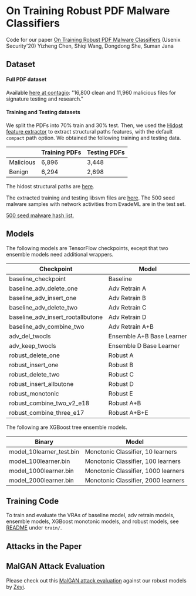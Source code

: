 # On Training Robust PDF Malware Classifiers

Code for our paper [On Training Robust PDF Malware Classifiers](https://arxiv.org/abs/1904.03542) (Usenix Security'20)
Yizheng Chen, Shiqi Wang, Dongdong She, Suman Jana

## Dataset

#### Full PDF dataset

Available [here at contagio](http://contagiodump.blogspot.com/2013/03/16800-clean-and-11960-malicious-files.html): "16,800 clean and 11,960 malicious files for signature testing and research."

#### Training and Testing datasets

We split the PDFs into 70% train and 30% test. Then, we used the [Hidost feature extractor](https://github.com/srndic/hidost) to
extract structural paths features, with the default `compact` path option.
We obtained the following training and testing data.

|   | Training PDFs  | Testing PDFs  |
|---|---|---|
| Malicious | 6,896 | 3,448 |
| Benign | 6,294 | 2,698 |

The hidost structural paths are [here](https://github.com/surrealyz/pdfclassifier/tree/master/data/extracted_structural_paths).

The extracted training and testing libsvm files are [here](https://github.com/surrealyz/pdfclassifier/tree/master/data/traintest_all_500test). The 500 seed malware samples with network activities from EvadeML are in the test set.

[500 seed malware hash list.](https://github.com/surrealyz/pdfclassifier/blob/master/data/seeds_hash_list.txt)

## Models

The following models are TensorFlow checkpoints, except that two ensemble models need additional wrappers.

| Checkpoint |  Model |
|---|---|
| baseline_checkpoint  | Baseline  |
| baseline_adv_delete_one  | Adv Retrain A  |
| baseline_adv_insert_one  | Adv Retrain B  |
| baseline_adv_delete_two  | Adv Retrain C  |
| baseline_adv_insert_rootallbutone  | 	Adv Retrain D  |
| baseline_adv_combine_two  | Adv Retrain A+B  |
| adv_del_twocls  | Ensemble A+B Base Learner  |
| adv_keep_twocls  | Ensemble D Base Learner  |
| robust_delete_one  | Robust A  |
| robust_insert_one  | Robust B  |
| robust_delete_two  | Robust C  |
| robust_insert_allbutone  | Robust D  |
| robust_monotonic  | Robust E  |
| robust_combine_two_v2_e18  | Robust A+B  |
| robust_combine_three_e17  | Robust A+B+E  |

The following are XGBoost tree ensemble models.

| Binary  | Model  |
|---|---|
| model_10learner_test.bin  | Monotonic Classifier, 10 learners  |
| model_100learner.bin  | Monotonic Classifier, 100 learners  |
| model_1000learner.bin  | Monotonic Classifier, 1000 learners  |
| model_2000learner.bin  | 	Monotonic Classifier, 2000 learners  |

## Training Code

To train and evaluate the VRAs of baseline model, adv retrain models, ensemble models, XGBoost monotonic models, and robust models, see [README](https://github.com/surrealyz/pdfclassifier/tree/master/train) under `train/`.

## Attacks in the Paper


## MalGAN Attack Evaluation

Please check out this [MalGAN attack evaluation](https://github.com/xiaoluLucy814/Malware-GAN-attack) against our robust models by [Zeyi](https://github.com/xiaoluLucy814/).
